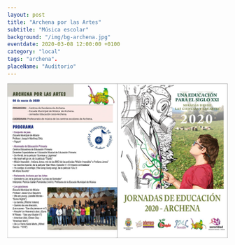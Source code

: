 ```yaml
---
layout: post
title: "Archena por las Artes"
subtitle: "Música escolar"
background: "/img/bg-archena.jpg"
eventdate: 2020-03-08 12:00:00 +0100
category: "local"
tags: "archena".
placeName: "Auditorio"
---
```


![cartel](/img/posts/programaarchena1.jpeg)  
